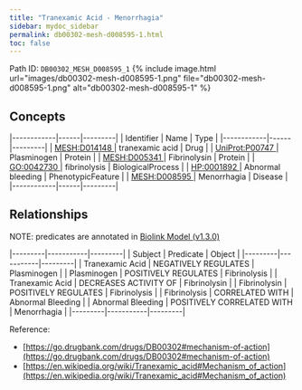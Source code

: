 ```yaml
---
title: "Tranexamic Acid - Menorrhagia"
sidebar: mydoc_sidebar
permalink: db00302-mesh-d008595-1.html
toc: false 
---
```



Path ID: `DB00302_MESH_D008595_1`
{% include image.html url="images/db00302-mesh-d008595-1.png" file="db00302-mesh-d008595-1.png" alt="db00302-mesh-d008595-1" %}

## Concepts

|------------|------|---------|
| Identifier | Name | Type    |
|------------|------|---------|
| <a href="https://identifiers.org/MESH:D014148">MESH:D014148 </a> | tranexamic acid | Drug |
| <a href="https://identifiers.org/UniProt:P00747">UniProt:P00747 </a> | Plasminogen | Protein |
| <a href="https://identifiers.org/MESH:D005341">MESH:D005341 </a> | Fibrinolysin | Protein |
| <a href="https://identifiers.org/GO:0042730">GO:0042730 </a> | fibrinolysis | BiologicalProcess |
| <a href="https://identifiers.org/HP:0001892">HP:0001892 </a> | Abnormal bleeding | PhenotypicFeature |
| <a href="https://identifiers.org/MESH:D008595">MESH:D008595 </a> | Menorrhagia | Disease |
|------------|------|---------|

## Relationships


NOTE: predicates are annotated in <a href="https://github.com/biolink/biolink-model/releases/tag/v1.3.0">Biolink Model (v1.3.0)</a>

|---------|-----------|---------|
| Subject | Predicate | Object  |
|---------|-----------|---------|
| Tranexamic Acid | NEGATIVELY REGULATES | Plasminogen |
| Plasminogen | POSITIVELY REGULATES | Fibrinolysis |
| Tranexamic Acid | DECREASES ACTIVITY OF | Fibrinolysin |
| Fibrinolysin | POSITIVELY REGULATES | Fibrinolysis |
| Fibrinolysis | CORRELATED WITH | Abnormal Bleeding |
| Abnormal Bleeding | POSITIVELY CORRELATED WITH | Menorrhagia |
|---------|-----------|---------|

Reference: 
  - [https://go.drugbank.com/drugs/DB00302#mechanism-of-action](https://go.drugbank.com/drugs/DB00302#mechanism-of-action)
  - [https://en.wikipedia.org/wiki/Tranexamic_acid#Mechanism_of_action](https://en.wikipedia.org/wiki/Tranexamic_acid#Mechanism_of_action)
